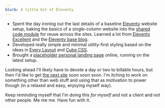 ```yaml
---
blurb: A little bit of Eleventy
---
```


- Spent the day ironing out the last details of a baseline [Eleventy](https://11ty.dev) website setup, baking the basics of a single-column website into the [shared code module](https://github.com/starkos/industrious-publish/tree/develop) for reuse across the sites. Learned a lot from [Eleventy Excellent](https://eleventy-excellent.netlify.app) and the [Eleventy base blog](https://github.com/11ty/eleventy-base-blog/).
- Developed really simple and minimal utility-first styling based on the ideas in [Every Layout](https://every-layout.dev) and [Cube CSS](https://cube.fyi).
- Brought a [placeholder personal landing page](https://starkos.me/) online, running on the latest setup.

Looking ahead I'll likely have to devote a day or two to billable hours, but then I'd like to get [the next site](https://onebetween.net) soon soon soon. I'm itching to work on something other than web stuff and using that as motivation to power though (in a relaxed and easy, enjoying myself way).

Keep reminding myself that I'm doing this _for myself_ and not a client and not other people. Me me me. Have fun with it.
